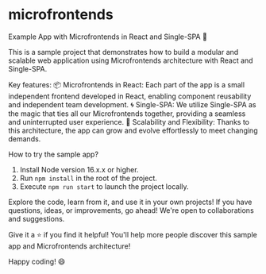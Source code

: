 # microfrontends
Example App with Microfrontends in React and Single-SPA 🚀

This is a sample project that demonstrates how to build a modular and scalable web application using Microfrontends architecture with React and Single-SPA.

Key features:
📦 Microfrontends in React: Each part of the app is a small independent frontend developed in React, enabling component reusability and independent team development.
🌀 Single-SPA: We utilize Single-SPA as the magic that ties all our Microfrontends together, providing a seamless and uninterrupted user experience.
🚀 Scalability and Flexibility: Thanks to this architecture, the app can grow and evolve effortlessly to meet changing demands.

How to try the sample app?
1. Install Node version 16.x.x or higher.
2. Run `npm install` in the root of the project.
3. Execute `npm run start` to launch the project locally.

Explore the code, learn from it, and use it in your own projects! If you have questions, ideas, or improvements, go ahead! We're open to collaborations and suggestions.

Give it a ⭐ if you find it helpful! You'll help more people discover this sample app and Microfrontends architecture!

Happy coding! 😄

